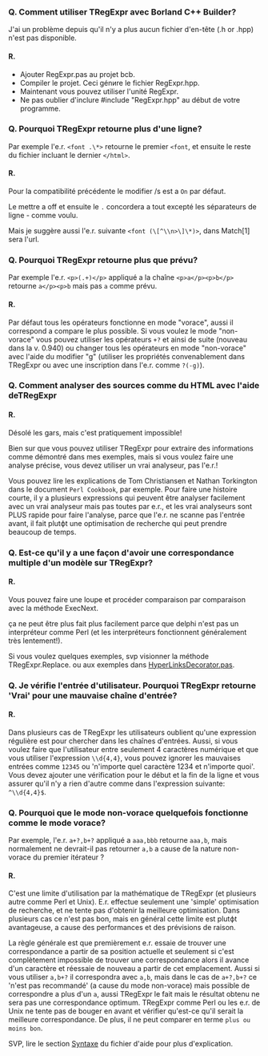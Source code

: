 ### Q. Comment utiliser TRegExpr avec Borland C++ Builder?

J'ai un problème depuis qu'il n'y a plus aucun fichier d'en-tête (.h or
.hpp) n'est pas disponible.

#### R.
* Ajouter RegExpr.pas au projet bcb.
* Compiler le  projet. Ceci génиre le fichier RegExpr.hpp.
* Maintenant vous pouvez utiliser l'unité RegExpr.
* Ne pas oublier d'inclure  #include "RegExpr.hpp" au début de votre programme.

### Q. Pourquoi TRegExpr retourne plus d'une ligne?

Par exemple l'e.r. `<font .\*>` retourne le premier `<font`, et
ensuite le reste du fichier incluant le dernier `</html>`.

#### R.
Pour la compatibilité précédente le modifier /s est а `On` par défaut.

Le mettre а off et ensuite le `.` concordera а tout excepté les
séparateurs de ligne - comme voulu.

Mais je suggère aussi l'e.r. suivante `<font (\[^\\n>\]\*)>`,
dans Match\[1\] sera l'url.

### Q. Pourquoi TRegExpr retourne plus que prévu?

Par exemple l'e.r. `<p>(.+)</p>` appliqué а la chaîne
`<p>a</p><p>b</p>` retourne
`a</p><p>b` mais pas `a` comme prévu.

#### R.
Par défaut tous les opérateurs fonctionne en mode "vorace", aussi il
correspond а compare le plus possible. Si vous voulez le mode
"non-vorace" vous pouvez utiliser les opérateurs `+?` et ainsi de suite
(nouveau dans la v. 0.940) ou changer tous les opérateurs en mode
"non-vorace" avec l'aide du modifier "g" (utiliser les propriétés
convenablement dans TRegExpr ou avec une inscription dans l'e.r. comme
`?(-g)`).

### Q. Comment analyser des sources comme du HTML avec l'aide deTRegExpr

#### R.
Désolé les gars, mais c'est pratiquement impossible!

Bien sur que vous pouvez utiliser TRegExpr pour extraire des
informations comme démontré dans mes exemples, mais si vous voulez faire
une analyse précise, vous devez utiliser un vrai analyseur, pas l'e.r.!

Vous pouvez lire les explications de Tom Christiansen et Nathan
Torkington dans le document `Perl Cookbook`, par exemple. Pour faire une
histoire courte, il y a plusieurs expressions qui peuvent être analyser
facilement avec un vrai analyseur mais pas toutes par e.r., et les vrai
analyseurs sont PLUS rapide pour faire l'analyse, parce que l'e.r. ne
scanne pas l'entrée avant, il fait plutфt une optimisation de recherche
qui peut prendre beaucoup de temps.

### Q. Est-ce qu'il y a une façon d'avoir une correspondance multiple d'un modèle sur TRegExpr?

#### R.
Vous pouvez faire une loupe et procéder comparaison par comparaison avec
la méthode ExecNext.

ça ne peut être plus fait plus facilement parce que delphi n'est pas un
interpréteur comme Perl (et les interpréteurs fonctionnent généralement
très lentement!).

Si vous voulez quelques exemples, svp visionner la méthode
TRegExpr.Replace. ou aux exemples dans
[HyperLinksDecorator.pas](#hyperlinksdecorator.html).

### Q. Je vérifie l'entrée d'utilisateur. Pourquoi TRegExpr retourne 'Vrai' pour une mauvaise chaîne d'entrée?

#### R.
Dans plusieurs cas de TRegExpr les utilisateurs oublient qu'une
expression régulière est pour chercher dans les chaînes d'entrées.
Aussi, si vous voulez faire que l'utilisateur entre seulement 4
caractères numérique et que vous utiliser l'expression `\\d{4,4}`, vous
pouvez ignorer les mauvaises entrées comme `12345` ou 'n'importe quel
caractère 1234 et n'importe quoi'. Vous devez ajouter une vérification
pour le début et la fin de la ligne et vous assurer qu'il n'y a rien
d'autre comme dans l'expression suivante: `^\\d{4,4}$`.

### Q. Pourquoi que le mode non-vorace quelquefois fonctionne comme le mode vorace?

Par exemple, l'e.r. `a+?,b+?` appliqué а `aaa,bbb` retourne `aaa,b`,
mais normalement ne devrait-il pas retourner `a,b` а cause de la nature
non-vorace du premier itérateur ?

#### R.
C'est une limite d'utilisation par la mathématique de TRegExpr (et
plusieurs autre comme Perl et Unix). E.r. effectue seulement une
'simple' optimisation de recherche, et ne tente pas d'obtenir la
meilleure optimisation. Dans plusieurs cas ce n'est pas bon, mais en
général cette limite est plutфt avantageuse, а cause des performances et
des prévisions de raison.

La règle générale est que premièrement e.r. essaie de trouver une
correspondance а partir de sa position actuelle et seulement si c'est
complètement impossible de trouver une correspondance alors il avance
d'un caractère et réessaie de nouveau а partir de cet emplacement. Aussi
si vous utiliser `a,b+?` il correspondra avec `a,b`, mais dans le cas de
`a+?,b+?` ce 'n'est pas recommandé' (а cause du mode non-vorace) mais
possible de correspondre а plus d'un `a`, aussi TRegExpr le fait mais le
résultat obtenu ne sera pas une correspondance optimum. TRegExpr comme
Perl ou les e.r. de Unix ne tente pas de bouger en avant et vérifier
qu'est-ce qu'il serait la meilleure correspondance. De plus, il ne peut
comparer en terme `plus ou moins bon`.

SVP, lire le section [Syntaxe](regular_expressions.html) du fichier d'aide pour plus
d'explication.